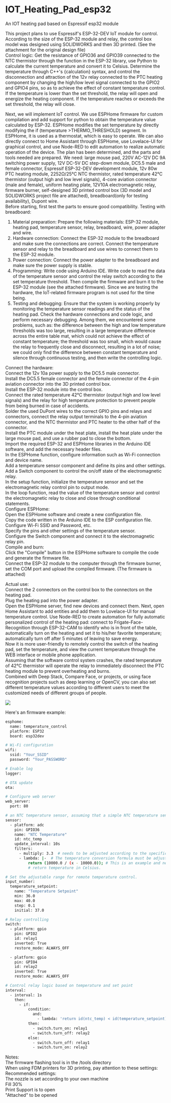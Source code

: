 # IOT_Heating_Pad_esp32
An IOT heating pad based on Espressif esp32 module  

This project plans to use Espressif's ESP-32-DEV IoT module for control.  
According to the size of the ESP-32 module and relay, the control box model was designed using SOLIDWORKS and then 3D printed. (See the attachment for the original design file)  
Control logic: Get the resistance of GPIO36 and GPIO39 connected to the NTC thermistor through the function in the ESP-32 library, use Python to calculate the current temperature and convert it to Celsius. Determine the temperature through C++'s {calculation} syntax, and control the disconnection and attraction of the 12v relay connected to the PTC heating component by changing the high/low level signal connected to the GPIO2 and GPIO4 pins, so as to achieve the effect of constant temperature control. If the temperature is lower than the set threshold, the relay will open and energize the heating component. If the temperature reaches or exceeds the set threshold, the relay will close.

Next, we will implement IoT control. We use ESPHome firmware for custom compilation and add support for python to obtain the temperature value calculated by ESP-32. ESPHome modifies the set temperature by directly modifying the if (temperature >THERMO_THRESHOLD) segment. In ESPHome, it is used as a thermostat, which is easy to operate. We can also directly connect to Home Assistant through ESPHome, use Lovelace-UI for graphical control, and use Node-RED to edit automation to realize automatic operation of the device. The plan has been determined, and the parts and tools needed are prepared. We need: large mouse pad, 220V AC-12V DC 9A switching power supply, 12V DC-5V DC step-down module, DC5.5 male and female connector, Espressif ESP-32-DEV development module, 12v 80w PTC heating module, 2252Ω/25℃ NTC thermistor, rated temperature 42℃ thermistor (output high and low level signals), 4-core aviation connector (male and female), uniform heating plate, 12V10A electromagnetic relay, firmware burner, self-designed 3D printed control box (3D model and SOLIDWORKS project file are attached), breadboard(only for testing availability), Dupont wire.  
Before starting, first test the parts to ensure good compatibility. Testing with breadboard:
1. Material preparation: Prepare the following materials: ESP-32 module, heating pad, temperature sensor, relay,
breadboard, wire, power adapter and wire.
2. Hardware connection: Connect the ESP-32 module to the breadboard and make sure the connections are correct. Connect the temperature sensor and relay to the breadboard and use wires to connect them to the ESP-32 module.
3. Power connection: Connect the power adapter to the breadboard and make sure the power supply is stable.
4. Programming: Write code using Arduino IDE. Write code to read the data of the temperature sensor and control the relay switch according to the set temperature threshold. Then compile the firmware and burn it to the ESP-32 module (see the attached firmware). Since we are testing the hardware, the IoT-related firmware program is not used for the time being.
5. Testing and debugging: Ensure that the system is working properly by monitoring the temperature sensor readings and the status of the heating pad.
Check the hardware connections and code logic, and perform necessary debugging. Among them, we encountered some problems, such as: the difference between the high and low temperature thresholds was too large, resulting in a large temperature difference across the entire table mat, which could not achieve the effect of constant temperature; the threshold was too small, which would cause the relay to frequently close and disconnect, resulting in a lot of noise; we could only find the difference between constant temperature and silence through continuous testing, and then write the controlling logic.  

Connect the hardware:  
Connect the 12v 10a power supply to the DC5.5 male connector.  
Install the DC5.5 female connector and the female connector of the 4-pin aviation connector into the 3D printed control box.  
Install the ESP-32 module into the control box.  
Connect the rated temperature 42℃ thermistor (output high and low level signals) and the relay for high temperature protection to prevent people from being burned in case of accidents.  
Solder the used DuPont wires to the correct GPIO pins and relays and connectors, connect the relay output terminals to the 4-pin aviation connector, and the NTC thermistor and PTC heater to the other half of the connector.  
Install the PTC module under the heat plate, install the heat plate under the large mouse pad, and use a rubber pad to close the bottom.  
Import the required ESP-32 and ESPHome libraries in the Arduino IDE software, and add the necessary header files.  
In the ESPHome function, configure information such as Wi-Fi connection and device name.  
Add a temperature sensor component and define its pins and other settings.  
Add a Switch component to control the on/off state of the electromagnetic relay.  
In the setup function, initialize the temperature sensor and set the electromagnetic relay control pin to output mode.  
In the loop function, read the value of the temperature sensor and control the electromagnetic relay to close and close through conditional statements.  
Configure ESPHome:  
Open the ESPHome software and create a new configuration file.  
Copy the code written in the Arduino IDE to the ESP configuration file.  
Configure Wi-Fi SSID and Password, etc.  
Specify the pins and other settings of the temperature sensor.  
Configure the Switch component and connect it to the electromagnetic relay pin.  
Compile and burn:  
Click the "Compile" button in the ESPHome software to compile the code and generate the firmware file.  
Connect the ESP-32 module to the computer through the firmware burner, set the COM port and upload the compiled firmware.
(The firmware is attached)

Actual use:  
Connect the 2 connectors on the control box to the connectors on the heating pad.  
Plug the heating pad into the power adapter.  
Open the ESPHome server, find new devices and connect them. Next, open Home Assistant to add entities and add them to Lovelace-UI for manual temperature control. Use Node-RED to create automation for fully automatic personalized control of the heating pad: connect to Frigate-Face-Recognition through ESP-32-CAM to identify who is in front of the table, automatically turn on the heating and set it to his/her favorite temperature; automatically turn off after 5 minutes of leaving to save energy.  
Now it is more user-friendly to remotely control the switch of the heating pad, set the temperature, and view the current temperature through the WEB interface or mobile phone application.  
Assuming that the software control system crashes, the rated temperature of 42℃ thermistor will operate the relay to immediately disconnect the PTC heating module to prevent overheating and burns.  
Combined with Deep Stack, Compare Face, or projects, or using face recognition projects such as deep learning or OpenCV, you can also set different temperature values ​​according to different users to meet the customized needs of different groups of people.  

![](images/IMG_2461.jpeg)
 
Here's an firmware example:  
```sh
esphome:
  name: temperature_control
  platform: ESP32
  board: esp32dev

# Wi-Fi configuration
wifi:
  ssid: "Your_SSID"
  password: "Your_PASSWORD"

# Enable log
logger:

# OTA update
ota:

# Configure web server
web_server:
  port: 80

# an NTC temperature sensor, assuming that a simple NTC temperature sensor is connected to an ADC pin
sensor:
  - platform: adc
    pin: GPIO36
    name: "NTC Temperature"
    id: ntc_temp
    update_interval: 10s
    filters:
      - multiply: 3.3  # needs to be adjusted according to the specific resistance and NTC characteristics
      - lambda: |-  # The temperature conversion formula must be adjusted according to the NTC characteristic curve
          return (10000.0 / (x - 10000.0)); # This is an example and needs to be replaced with the correct temperature conversion formula
          # return temperature in Celsius.

# Set the adjustable range for remote temperature control.
input_number:
  temperature_setpoint:
    name: "Temperature Setpoint"
    min: 36.0
    max: 40.0
    step: 0.1
    initial: 37.0

# Relay controlling
switch:
  - platform: gpio
    pin: GPIO2
    id: relay1
    inverted: True
    restore_mode: ALWAYS_OFF

  - platform: gpio
    pin: GPIO4
    id: relay2
    inverted: True
    restore_mode: ALWAYS_OFF

# Control relay logic based on temperature and set point
interval:
  - interval: 1s
    then:
      - if:
          condition:
            and:
              - lambda: 'return id(ntc_temp) < id(temperature_setpoint);'
          then:
            - switch.turn_on: relay1
            - switch.turn_off: relay2
          else:
            - switch.turn_off: relay1
            - switch.turn_on: relay2
```


Notes:   
The firmware flashing tool is in the /tools directory  
When using FDM printers for 3D printing, pay attention to these settings:  
Recommended settings:  
The nozzle is set according to your own machine  
Fill 30%  
Print Support is to open  
"Attached" to be opened  
